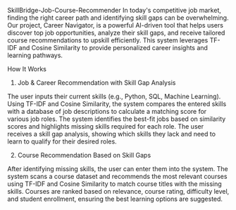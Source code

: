 SkillBridge-Job-Course-Recommender
In today's competitive job market, finding the right career path and identifying skill gaps can be overwhelming. Our project, Career Navigator, is a powerful AI-driven tool that helps users discover top job opportunities, analyze their skill gaps, and receive tailored course recommendations to upskill efficiently. This system leverages TF-IDF and Cosine Similarity to provide personalized career insights and learning pathways.

How It Works

1. Job & Career Recommendation with Skill Gap Analysis

The user inputs their current skills (e.g., Python, SQL, Machine Learning). Using TF-IDF and Cosine Similarity, the system compares the entered skills with a database of job descriptions to calculate a matching score for various job roles. The system identifies the best-fit jobs based on similarity scores and highlights missing skills required for each role. The user receives a skill gap analysis, showing which skills they lack and need to learn to qualify for their desired roles.

2. Course Recommendation Based on Skill Gaps

After identifying missing skills, the user can enter them into the system. The system scans a course dataset and recommends the most relevant courses using TF-IDF and Cosine Similarity to match course titles with the missing skills. Courses are ranked based on relevance, course rating, difficulty level, and student enrollment, ensuring the best learning options are suggested.
